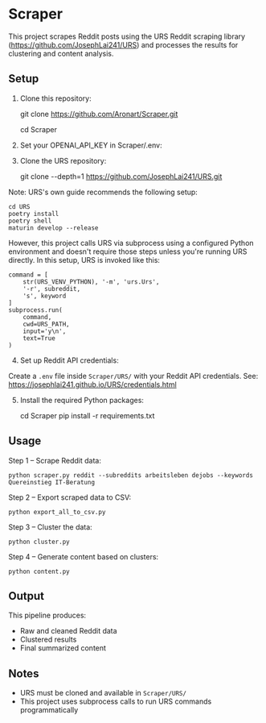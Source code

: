 # Scraper

This project scrapes Reddit posts using the URS Reddit scraping library (https://github.com/JosephLai241/URS) and processes the results for clustering and content analysis.

## Setup

1. Clone this repository:

    git clone https://github.com/Aronart/Scraper.git
    
    cd Scraper

2. Set your OPENAI_API_KEY in Scraper/.env:

3. Clone the URS repository:

    git clone --depth=1 https://github.com/JosephLai241/URS.git

Note: URS's own guide recommends the following setup:

    cd URS
    poetry install
    poetry shell
    maturin develop --release

However, this project calls URS via subprocess using a configured Python environment and doesn't require those steps unless you're running URS directly. In this setup, URS is invoked like this:

    command = [
        str(URS_VENV_PYTHON), '-m', 'urs.Urs',
        '-r', subreddit,
        's', keyword
    ]
    subprocess.run(
        command,
        cwd=URS_PATH,
        input='y\n',
        text=True
    )

4. Set up Reddit API credentials:

Create a `.env` file inside `Scraper/URS/` with your Reddit API credentials. See:
https://josephlai241.github.io/URS/credentials.html

5. Install the required Python packages:

    cd Scraper
    pip install -r requirements.txt

## Usage

Step 1 – Scrape Reddit data:

    python scraper.py reddit --subreddits arbeitsleben dejobs --keywords Quereinstieg IT-Beratung

Step 2 – Export scraped data to CSV:

    python export_all_to_csv.py

Step 3 – Cluster the data:

    python cluster.py

Step 4 – Generate content based on clusters:

    python content.py

## Output

This pipeline produces:
- Raw and cleaned Reddit data
- Clustered results
- Final summarized content

## Notes

- URS must be cloned and available in `Scraper/URS/`
- This project uses subprocess calls to run URS commands programmatically

